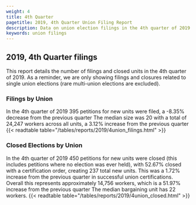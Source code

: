 ```yaml
---
weight: 4
title: 4th Quarter
pagetitle: 2019, 4th Quarter Union Filing Report
description: Data on union election filings in the 4th quarter of 2019
keywords: union filings
---
```


## 2019, 4th Quarter filings

This report details the number of filings and closed units in the 4th quarter of 2019. As a reminder, we are only showing filings and closures related to single union elections (rare multi-union elections are excluded).

### Filings by Union
In the 4th quarter of 2019 395 petitions for new units were filed, a -8.35% decrease from the previous quarter The median size was 20 with a total of 24,247 workers across all units, a 3.12% increase from the previous quarter
{{< readtable table="/tables/reports/2019/4union_filings.html" >}}

### Closed Elections by Union
In the 4th quarter of 2019 450 petitions for new units were closed (this includes petitions where no election was ever held), with 52.67% closed with a certification order, creating 237 total new units. This was a 1.72% increase from the previous quarter in successful union certifications. Overall this represents approximately 14,756 workers, which is a 51.97% increase from the previous quarter The median bargaining unit has 22 workers.
{{< readtable table="/tables/reports/2019/4union_closed.html" >}}
